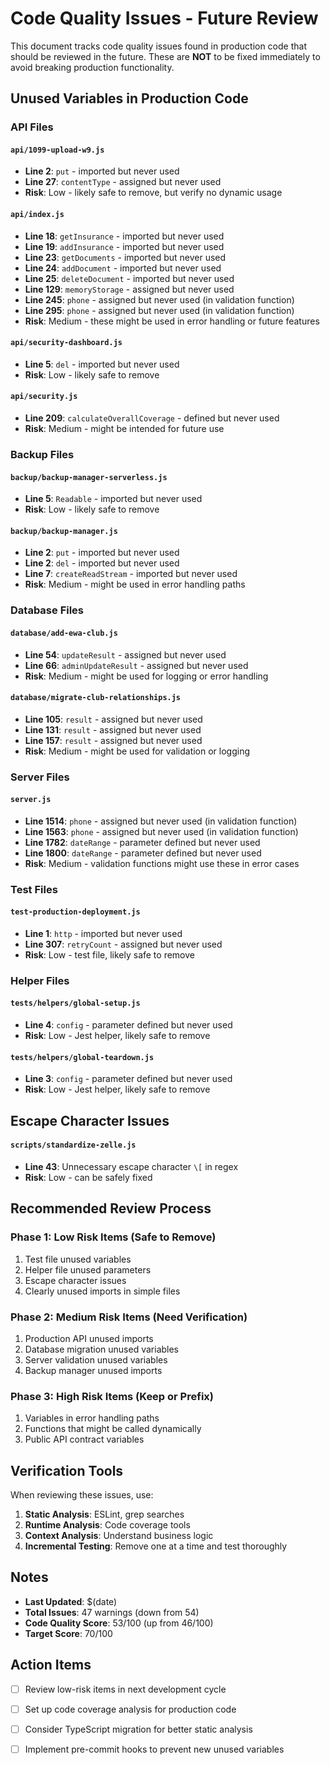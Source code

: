 # Code Quality Issues - Future Review

This document tracks code quality issues found in production code that should be reviewed in the future. These are **NOT** to be fixed immediately to avoid breaking production functionality.

## Unused Variables in Production Code

### API Files

#### `api/1099-upload-w9.js`
- **Line 2**: `put` - imported but never used
- **Line 27**: `contentType` - assigned but never used
- **Risk**: Low - likely safe to remove, but verify no dynamic usage

#### `api/index.js`
- **Line 18**: `getInsurance` - imported but never used
- **Line 19**: `addInsurance` - imported but never used  
- **Line 23**: `getDocuments` - imported but never used
- **Line 24**: `addDocument` - imported but never used
- **Line 25**: `deleteDocument` - imported but never used
- **Line 129**: `memoryStorage` - assigned but never used
- **Line 245**: `phone` - assigned but never used (in validation function)
- **Line 295**: `phone` - assigned but never used (in validation function)
- **Risk**: Medium - these might be used in error handling or future features

#### `api/security-dashboard.js`
- **Line 5**: `del` - imported but never used
- **Risk**: Low - likely safe to remove

#### `api/security.js`
- **Line 209**: `calculateOverallCoverage` - defined but never used
- **Risk**: Medium - might be intended for future use

### Backup Files

#### `backup/backup-manager-serverless.js`
- **Line 5**: `Readable` - imported but never used
- **Risk**: Low - likely safe to remove

#### `backup/backup-manager.js`
- **Line 2**: `put` - imported but never used
- **Line 2**: `del` - imported but never used
- **Line 7**: `createReadStream` - imported but never used
- **Risk**: Medium - might be used in error handling paths

### Database Files

#### `database/add-ewa-club.js`
- **Line 54**: `updateResult` - assigned but never used
- **Line 66**: `adminUpdateResult` - assigned but never used
- **Risk**: Medium - might be used for logging or error handling

#### `database/migrate-club-relationships.js`
- **Line 105**: `result` - assigned but never used
- **Line 131**: `result` - assigned but never used
- **Line 157**: `result` - assigned but never used
- **Risk**: Medium - might be used for validation or logging

### Server Files

#### `server.js`
- **Line 1514**: `phone` - assigned but never used (in validation function)
- **Line 1563**: `phone` - assigned but never used (in validation function)
- **Line 1782**: `dateRange` - parameter defined but never used
- **Line 1800**: `dateRange` - parameter defined but never used
- **Risk**: Medium - validation functions might use these in error cases

### Test Files

#### `test-production-deployment.js`
- **Line 1**: `http` - imported but never used
- **Line 307**: `retryCount` - assigned but never used
- **Risk**: Low - test file, likely safe to remove

### Helper Files

#### `tests/helpers/global-setup.js`
- **Line 4**: `config` - parameter defined but never used
- **Risk**: Low - Jest helper, likely safe to remove

#### `tests/helpers/global-teardown.js`
- **Line 3**: `config` - parameter defined but never used
- **Risk**: Low - Jest helper, likely safe to remove

## Escape Character Issues

#### `scripts/standardize-zelle.js`
- **Line 43**: Unnecessary escape character `\[` in regex
- **Risk**: Low - can be safely fixed

## Recommended Review Process

### Phase 1: Low Risk Items (Safe to Remove)
1. Test file unused variables
2. Helper file unused parameters
3. Escape character issues
4. Clearly unused imports in simple files

### Phase 2: Medium Risk Items (Need Verification)
1. Production API unused imports
2. Database migration unused variables
3. Server validation unused variables
4. Backup manager unused imports

### Phase 3: High Risk Items (Keep or Prefix)
1. Variables in error handling paths
2. Functions that might be called dynamically
3. Public API contract variables

## Verification Tools

When reviewing these issues, use:
1. **Static Analysis**: ESLint, grep searches
2. **Runtime Analysis**: Code coverage tools
3. **Context Analysis**: Understand business logic
4. **Incremental Testing**: Remove one at a time and test thoroughly

## Notes

- **Last Updated**: $(date)
- **Total Issues**: 47 warnings (down from 54)
- **Code Quality Score**: 53/100 (up from 46/100)
- **Target Score**: 70/100

## Action Items

- [ ] Review low-risk items in next development cycle
- [ ] Set up code coverage analysis for production code
- [ ] Consider TypeScript migration for better static analysis
- [ ] Implement pre-commit hooks to prevent new unused variables


